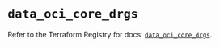 # `data_oci_core_drgs`

Refer to the Terraform Registry for docs: [`data_oci_core_drgs`](https://registry.terraform.io/providers/oracle/oci/7.19.0/docs/data-sources/core_drgs).

